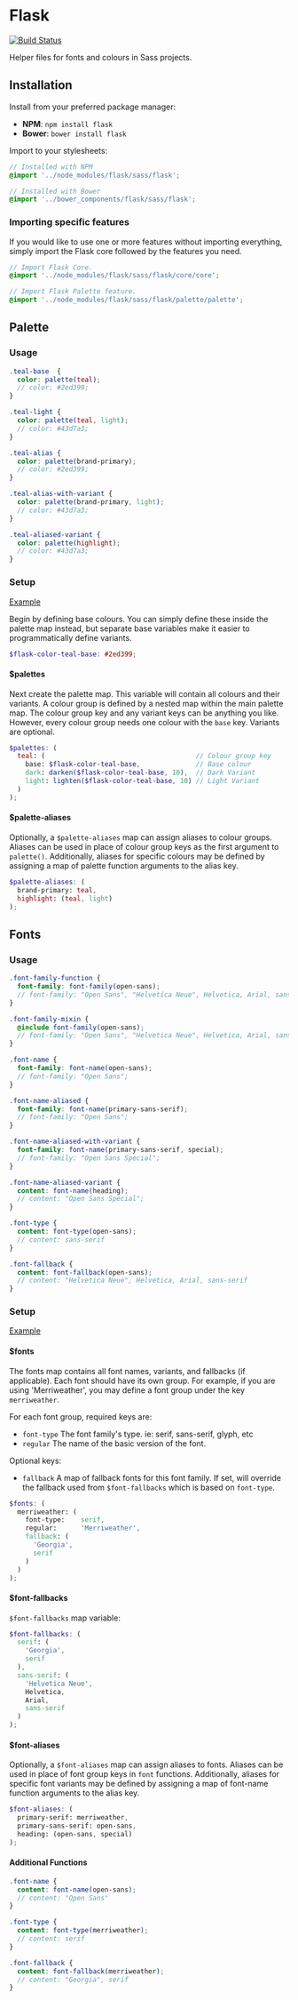 # Flask

[![Build Status](https://api.travis-ci.org/jaradlight/flask.png?branch=master)](https://travis-ci.org/jaradlight/flask)

Helper files for fonts and colours in Sass projects.

## Installation

Install from your preferred package manager:

- **NPM**: `npm install flask`
- **Bower**: `bower install flask`

Import to your stylesheets:

``` scss
// Installed with NPM
@import '../node_modules/flask/sass/flask';

// Installed with Bower
@import '../bower_components/flask/sass/flask';
```

### Importing specific features

If you would like to use one or more features without importing everything, simply import the Flask core followed by the features you need.

``` scss
// Import Flask Core.
@import '../node_modules/flask/sass/flask/core/core';

// Import Flask Palette feature.
@import '../node_modules/flask/sass/flask/palette/palette';
```

## Palette

### Usage

``` scss
.teal-base  {
  color: palette(teal);
  // color: #2ed399;
}

.teal-light {
  color: palette(teal, light);
  // color: #43d7a3;
}

.teal-alias {
  color: palette(brand-primary);
  // color: #2ed399;
}

.teal-alias-with-variant {
  color: palette(brand-primary, light);
  // color: #43d7a3;
}

.teal-aliased-variant {
  color: palette(highlight);
  // color: #43d7a3;
}
```

### Setup

[Example](https://github.com/jaradlight/flask/blob/master/test/setup/_palette.scss)

Begin by defining base colours. You can simply define these inside the palette map instead, but separate base variables make it easier to programmatically define variants.

``` scss
$flask-color-teal-base: #2ed399;
```

#### $palettes

Next create the palette map. This variable will contain all colours and their variants. A colour group is defined by a nested map within the main palette map. The colour group key and any variant keys can be anything you like. However, every colour group needs one colour with the `base` key. Variants are optional.

``` scss
$palettes: (
  teal: (                                      // Colour group key
    base: $flask-color-teal-base,              // Base colour
    dark: darken($flask-color-teal-base, 10),  // Dark Variant
    light: lighten($flask-color-teal-base, 10) // Light Variant
  )
);
```

#### $palette-aliases

Optionally, a `$palette-aliases` map can assign aliases to colour groups. Aliases can be used in place of colour group keys as the first argument to `palette()`. Additionally, aliases for specific colours may be defined by assigning a map of palette function arguments to the alias key.

``` scss
$palette-aliases: (
  brand-primary: teal,
  highlight: (teal, light)
);
```


## Fonts

### Usage

``` scss
.font-family-function {
  font-family: font-family(open-sans);
  // font-family: "Open Sans", "Helvetica Neue", Helvetica, Arial, sans-serif;
}

.font-family-mixin {
  @include font-family(open-sans);
  // font-family: "Open Sans", "Helvetica Neue", Helvetica, Arial, sans-serif;
}

.font-name {
  font-family: font-name(open-sans);
  // font-family: "Open Sans";
}

.font-name-aliased {
  font-family: font-name(primary-sans-serif);
  // font-family: "Open Sans";
}

.font-name-aliased-with-variant {
  font-family: font-name(primary-sans-serif, special);
  // font-family: "Open Sans Special";
}

.font-name-aliased-variant {
  content: font-name(heading);
  // content: "Open Sans Special";
}

.font-type {
  content: font-type(open-sans);
  // content: sans-serif
}

.font-fallback {
  content: font-fallback(open-sans);
  // content: "Helvetica Neue", Helvetica, Arial, sans-serif
}
```

### Setup

[Example](https://github.com/jaradlight/flask/blob/master/test/setup/_font.scss)

#### $fonts

The fonts map contains all font names, variants, and fallbacks (if applicable).
Each font should have its own group. For example, if you are using 'Merriweather', you may define a font group under the key `merriweather`.

For each font group, required keys are:

* `font-type` The font family's type. ie: serif, sans-serif, glyph, etc
* `regular` The name of the basic version of the font.

Optional keys:
* `fallback` A map of fallback fonts for this font family. If set, will override the fallback used from `$font-fallbacks` which is based on `font-type`.


``` scss
$fonts: (
  merriweather: (
    font-type:    serif,
    regular:      'Merriweather',
    fallback: (
      'Georgia',
      serif
    )
  )
);
```

#### $font-fallbacks

`$font-fallbacks` map variable:

``` scss
$font-fallbacks: (
  serif: (
    'Georgia',
    serif
  ),
  sans-serif: (
    'Helvetica Neue',
    Helvetica,
    Arial,
    sans-serif
  )
);
```

#### $font-aliases

Optionally, a `$font-aliases` map can assign aliases to fonts. Aliases can be used in place of font group keys in `font` functions. Additionally, aliases for specific font variants may be defined by assigning a map of font-name function arguments to the alias key.

``` scss
$font-aliases: (
  primary-serif: merriweather,
  primary-sans-serif: open-sans,
  heading: (open-sans, special)
);
```

#### Additional Functions

``` scss
.font-name {
  content: font-name(open-sans);
  // content: "Open Sans"
}

.font-type {
  content: font-type(merriweather);
  // content: serif
}

.font-fallback {
  content: font-fallback(merriweather);
  // content: "Georgia", serif
}
```
